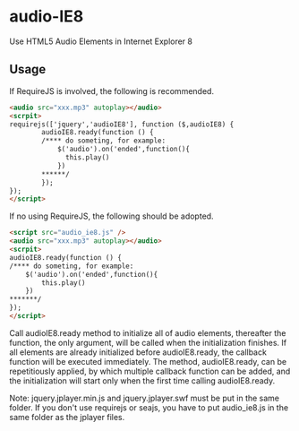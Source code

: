 # audio-IE8
Use HTML5 Audio Elements in Internet Explorer 8

## Usage
If RequireJS is involved, the following is recommended.

```html
<audio src="xxx.mp3" autoplay></audio>
<scrpit>
requirejs(['jquery','audioIE8'], function ($,audioIE8) {
        audioIE8.ready(function () {
        /**** do someting, for example:
            $('audio').on('ended',function(){
              this.play()
            })
        ******/
        });
});
</script>
```

If no using RequireJS, the following should be adopted.

```html
<script src="audio_ie8.js" />
<audio src="xxx.mp3" autoplay></audio>
<scrpit>
audioIE8.ready(function () {
/**** do someting, for example:
    $('audio').on('ended',function(){
        this.play()
    })
*******/
});
</script>
```

Call audioIE8.ready method to initialize all of audio elements, thereafter the function, the only argument, will be called when the initialization finishes. If all elements are already initialized before audioIE8.ready, the callback function will be executed immediately. The method, audioIE8.ready, can be repetitiously applied, by which multiple callback function can be added, and the initialization will start only when the first time calling audioIE8.ready.

Note: jquery.jplayer.min.js and jquery.jplayer.swf must be put in the same folder. If you don't use requirejs or seajs, you have to put audio_ie8.js in the same folder as the jplayer files.
